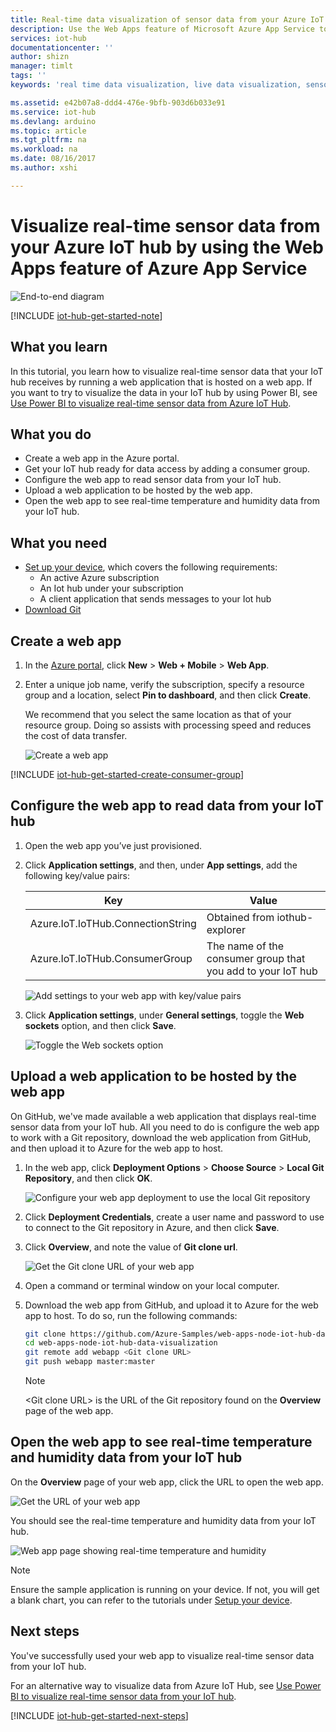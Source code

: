 ```yaml
---
title: Real-time data visualization of sensor data from your Azure IoT hub – Web Apps | Microsoft Docs
description: Use the Web Apps feature of Microsoft Azure App Service to visualize temperature and humidity data that is collected from the sensor and sent to your Iot hub.
services: iot-hub
documentationcenter: ''
author: shizn
manager: timlt
tags: ''
keywords: 'real time data visualization, live data visualization, sensor data visualization'

ms.assetid: e42b07a8-ddd4-476e-9bfb-903d6b033e91
ms.service: iot-hub
ms.devlang: arduino
ms.topic: article
ms.tgt_pltfrm: na
ms.workload: na
ms.date: 08/16/2017
ms.author: xshi

---
```

# Visualize real-time sensor data from your Azure IoT hub by using the Web Apps feature of Azure App Service

![End-to-end diagram](media/iot-hub-get-started-e2e-diagram/5.png)

[!INCLUDE [iot-hub-get-started-note](../../includes/iot-hub-get-started-note.md)]

## What you learn

In this tutorial, you learn how to visualize real-time sensor data that your IoT hub receives by running a web application that is hosted on a web app. If you want to try to visualize the data in your IoT hub by using Power BI, see [Use Power BI to visualize real-time sensor data from Azure IoT Hub](iot-hub-live-data-visualization-in-power-bi.md).

## What you do

- Create a web app in the Azure portal.
- Get your IoT hub ready for data access by adding a consumer group.
- Configure the web app to read sensor data from your IoT hub.
- Upload a web application to be hosted by the web app.
- Open the web app to see real-time temperature and humidity data from your IoT hub.

## What you need

- [Set up your device](iot-hub-raspberry-pi-kit-node-get-started.md), which covers the following requirements:
  - An active Azure subscription
  - An Iot hub under your subscription
  - A client application that sends messages to your Iot hub
- [Download Git](https://www.git-scm.com/downloads)

## Create a web app

1. In the [Azure portal](https://ms.portal.azure.com/), click **New** > **Web + Mobile** > **Web App**.
2. Enter a unique job name, verify the subscription, specify a resource group and a location, select **Pin to dashboard**, and then click **Create**.

   We recommend that you select the same location as that of your resource group. Doing so assists with processing speed and reduces the cost of data transfer.

   ![Create a web app](media/iot-hub-live-data-visualization-in-web-apps/2_create-web-app-azure.png)

[!INCLUDE [iot-hub-get-started-create-consumer-group](../../includes/iot-hub-get-started-create-consumer-group.md)]

## Configure the web app to read data from your IoT hub

1. Open the web app you’ve just provisioned.
2. Click **Application settings**, and then, under **App settings**, add the following key/value pairs:

   | Key                                   | Value                                                        |
   |---------------------------------------|--------------------------------------------------------------|
   | Azure.IoT.IoTHub.ConnectionString     | Obtained from iothub-explorer                                |
   | Azure.IoT.IoTHub.ConsumerGroup        | The name of the consumer group that you add to your IoT hub  |

   ![Add settings to your web app with key/value pairs](media/iot-hub-live-data-visualization-in-web-apps/4_web-app-settings-key-value-azure.png)

3. Click **Application settings**, under **General settings**, toggle the **Web sockets** option, and then click **Save**.

   ![Toggle the Web sockets option](media/iot-hub-live-data-visualization-in-web-apps/10_toggle_web_sockets.png)

## Upload a web application to be hosted by the web app

On GitHub, we've made available a web application that displays real-time sensor data from your IoT hub. All you need to do is configure the web app to work with a Git repository, download the web application from GitHub, and then upload it to Azure for the web app to host.

1. In the web app, click **Deployment Options** > **Choose Source** > **Local Git Repository**, and then click **OK**.

   ![Configure your web app deployment to use the local Git repository](media/iot-hub-live-data-visualization-in-web-apps/5_configure-web-app-deployment-local-git-repository-azure.png)

2. Click **Deployment Credentials**, create a user name and password to use to connect to the Git repository in Azure, and then click **Save**.

3. Click **Overview**, and note the value of **Git clone url**.

   ![Get the Git clone URL of your web app](media/iot-hub-live-data-visualization-in-web-apps/7_web-app-git-clone-url-azure.png)

4. Open a command or terminal window on your local computer.

5. Download the web app from GitHub, and upload it to Azure for the web app to host. To do so, run the following commands:

   ```bash
   git clone https://github.com/Azure-Samples/web-apps-node-iot-hub-data-visualization.git
   cd web-apps-node-iot-hub-data-visualization
   git remote add webapp <Git clone URL>
   git push webapp master:master
   ```

   > [!NOTE]
   > \<Git clone URL\> is the URL of the Git repository found on the **Overview** page of the web app.

## Open the web app to see real-time temperature and humidity data from your IoT hub

On the **Overview** page of your web app, click the URL to open the web app.

![Get the URL of your web app](media/iot-hub-live-data-visualization-in-web-apps/8_web-app-url-azure.png)

You should see the real-time temperature and humidity data from your IoT hub.

![Web app page showing real-time temperature and humidity](media/iot-hub-live-data-visualization-in-web-apps/9_web-app-page-show-real-time-temperature-humidity-azure.png)

> [!NOTE]
> Ensure the sample application is running on your device. If not, you will get a blank chart, you can refer to the tutorials under [Setup your device](iot-hub-raspberry-pi-kit-node-get-started.md).

## Next steps
You've successfully used your web app to visualize real-time sensor data from your IoT hub.

For an alternative way to visualize data from Azure IoT Hub, see [Use Power BI to visualize real-time sensor data from your IoT hub](iot-hub-live-data-visualization-in-power-bi.md).

[!INCLUDE [iot-hub-get-started-next-steps](../../includes/iot-hub-get-started-next-steps.md)]

